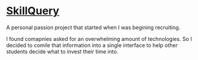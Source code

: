 # [SkillQuery](https://skillquery.com/)

A personal passion project that started when I was begining recruiting. 

I found comapnies asked for an overwhelming amount of technologies. So I decided to comile that information into a single interface to help other students decide what to invest their time into. 
